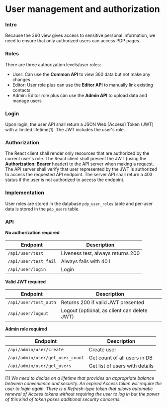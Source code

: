 # User management and authorization

### Intro

Because the 360 view gives access to sensitive personal information, we need to ensure that only authorized users can access PDP pages.

### Roles

There are three authorization levels/user roles:

* User: Can use the **Common API** to view 360 data but not make any changes
* Editor: User role plus can use the **Editor API** to manually link existing contacts
* Admin: Editor role plus can use the **Admin API** to upload data and manage users

### Login

Upon login, the user API shall return a JSON Web \[Access] Token (JWT) with a limited lifetime\[1]. The JWT includes the user's role.

### Authorization

The React client shall render only resources that are authorized by the current user's role. The React client shall present the JWT (using the **Authorization: Bearer** header) to the API server when making a request.\
The API server shall verify that user represented by the JWT is authorized to access the requested API endpoint. The server API shall return a 403 status if the user is not authorized to access the endpoint.

### Implementation

User roles are stored in the database `pdp_user_roles` table and per-user data is stored in the `pdp_users` table.

### API

**No authorization required**

| Endpoint              | Description                       |
| --------------------- | --------------------------------- |
| `/api/user/test`      | Liveness test, always returns 200 |
| `/api/user/test_fail` | Always fails with 401             |
| `/api/user/login`     | Login                             |

**Valid JWT required**

| Endpoint              | Description                                 |
| --------------------- | ------------------------------------------- |
| `/api/user/test_auth` | Returns 200 if valid JWT presented          |
| `/api/user/logout`    | Logout (optional, as client can delete JWT) |

**Admin role required**

| Endpoint                         | Description                    |
| -------------------------------- | ------------------------------ |
| `/api/admin/user/create`         | Create user                    |
| `/api/admin/user/get_user_count` | Get count of all users in DB   |
| `/api/admin/user/get_users`      | Get list of users with details |



\[1] _We need to decide on a lifetime that provides an appropriate balance between convenience and security. An expired Access token will require the user to login again. There is a Refresh-type token that allows automatic renewal of Access tokens without requiring the user to log in but the power of this kind of token poses additional security concerns._
